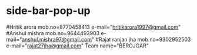 # side-bar-pop-up
#Hritik arora mob.no=8770458413 e-mail="hritikarora1997@gmail.com"
#Anshul mishra mob.no=9644493903 e-mail="anshul.mishra97@gmail.com"
#Rajat ranjan jha mob.no=9302952503 e-mail="rajat27jha@gmail.com"
Team name="BEROJGAR"
